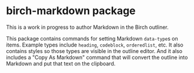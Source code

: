 # birch-markdown package

This is a work in progress to author Markdown in the Birch outliner.

This package contains commands for setting Markdown `data-type`s on items. Example types include `heading`, `codeblock`, `orderedlist`, etc. It also contains styles so those types are visible in the outline editor. And it also includes a "Copy As Markdown" command that will convert the outline into Markdown and put that text on the clipboard.
